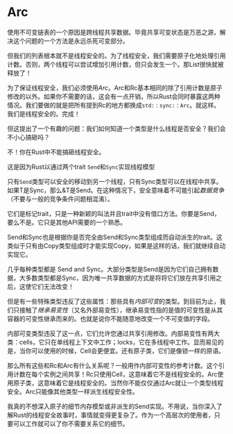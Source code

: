 # Arc

使用不可变链表的一个原因是跨线程共享数据。毕竟共享可变状态是万恶之源，解决这个问题的一个方法是永远杀死可变部分。

但我们的列表根本就不是线程安全的。为了线程安全，我们需要原子化地处理引用计数。否则，两个线程可以尝试增加引用计数，但只会发生一个。那List很快就被释放了！

为了保证线程安全，我们必须使用*Arc*。Arc和Rc基本相同的除了引用计数是原子修改的以外。如果你不需要的话，这会有一点开销，所以Rust会同时暴露这两种情况。我们要做的就是把所有提到Rc的地方都换成`std:：sync:：Arc`。就这样。我们是线程安全的。完成！

但这提出了一个有趣的问题：我们如何知道一个类型是什么线程是否安全？我们会不小心搞砸吗？

不！你在Rust中不能搞砸线程安全。

这是因为Rust以通过两个trait `Send`和`Sync`实现线程模型

只有`Send`类型可以安全的移动到另一个线程，只有Sync类型可以在线程中共享。如果T是Sync，那么&T是Send。在这种情况下，安全意味着不可能引起*数据竞争*（不要与一般的竞争条件问题相混淆）。

它们是标记trait，只是一种新颖的叫法并且trait中没有借口方法。你要是Send，要么不是。它只是其他API需要的一个熟悉。

Send和Sync也是根据你是否完全由Send和Sync类型组成而自动派生的trait。这类似于只有由Copy类型组成时才能实现Copy，如果是这样的话，我们就继续自动实现它。

几乎每种类型都是 Send and Sync。大部分类型是Send是因为它们自己拥有数据，大多数类型都是Sync，因为唯一共享数据的方式是将将它们放在共享引用之后，这使它们无法改变！

但是有一些特殊类型违反了这些属性：那些具有*内部可变*的类型。到目前为止，我们只接触了*继承易变性*（又名外部易变性），继承易变性指的是值的可变性是从其容器的可变性继承而来的。也就是说你不能随意地改变一个不可变值的字段。

内部可变类型违反了这一点，它们允许您通过共享引用修改。内部易变性有两大类：cells，它只在单线程上下文中工作；locks，它在多线程中工作。显而易见的是，当你可以使用的时候，Cell会更便宜。还有原子类，它们是像锁一样的原语。

那么所有这些和Rc和Arc有什么关系呢？一般用作内部可变性的参考计数。这个引用计数在每个实例之间共享！Rc只使用Cell，这意味着它不是线程安全的。Arc使用原子类，这意味着它是线程安全的。当然你不能仅仅通过Arc就让一个类型线程安全。Arc只能像其他类型一样派生线程安全性。

我真的不想深入原子的细节内存模型或非派生的Send实现。不用说，当你深入了解Rust的线程安全故事时，事情就变得更复杂了。作为一个高层次的使用者，只要可以工作就可以了你不需要关系它的细节。
